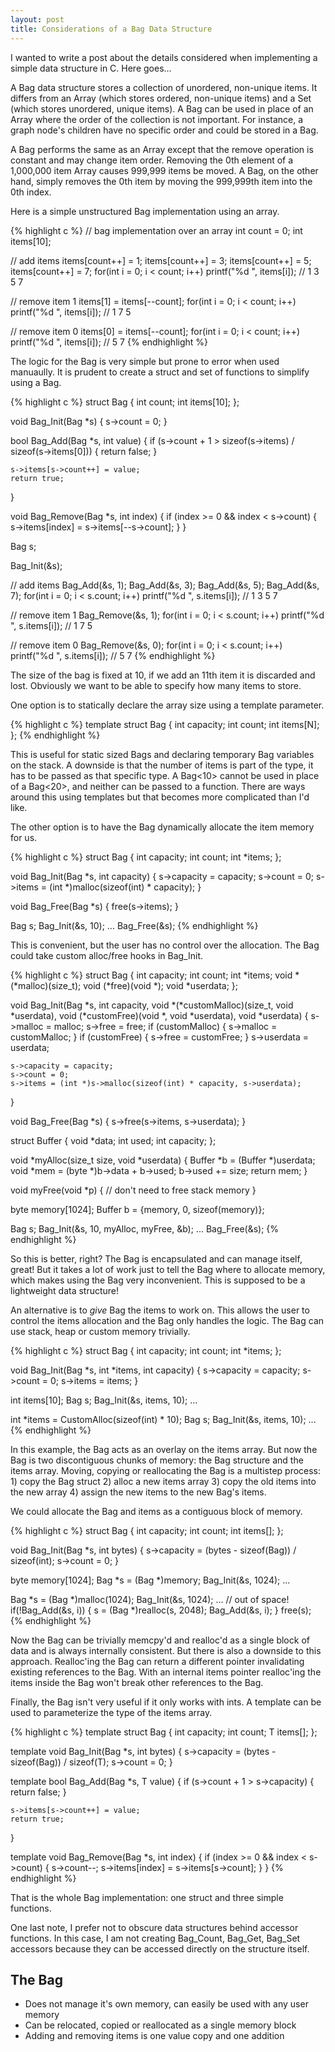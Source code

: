 ```yaml
---
layout: post
title: Considerations of a Bag Data Structure
---
```


I wanted to write a post about the details considered when implementing a simple data structure in C.  Here goes...

A Bag data structure stores a collection of unordered, non-unique items.  It differs from an Array (which stores ordered, non-unique items) and a Set (which stores unordered, unique items).  A Bag can be used in place of an Array where the order of the collection is not important.  For instance, a graph node's children have no specific order and could be stored in a Bag.

A Bag performs the same as an Array except that the remove operation is constant and may change item order.  Removing the 0th element of a 1,000,000 item Array causes 999,999 items be moved.  A Bag, on the other hand, simply removes the 0th item by moving the 999,999th item into the 0th index.

Here is a simple unstructured Bag implementation using an array.

{% highlight c %}
// bag implementation over an array
int count = 0;
int items[10];

// add items
items[count++] = 1;
items[count++] = 3;
items[count++] = 5;
items[count++] = 7;
for(int i = 0; i < count; i++)
    printf("%d ", items[i]);
// 1 3 5 7

// remove item 1
items[1] = items[--count];
for(int i = 0; i < count; i++)
    printf("%d ", items[i]);
// 1 7 5

// remove item 0
items[0] = items[--count];
for(int i = 0; i < count; i++)
    printf("%d ", items[i]);
// 5 7
{% endhighlight %}

The logic for the Bag is very simple but prone to error when used manuaully.  It is prudent to create a struct and set of functions to simplify using a Bag.

{% highlight c %}
struct Bag {
    int count;
    int items[10];
};

void Bag_Init(Bag *s)
{
    s->count = 0;
}

bool Bag_Add(Bag *s, int value)
{
    if (s->count + 1 > sizeof(s->items) / sizeof(s->items[0])) {
        return false;
    }

    s->items[s->count++] = value;
    return true;
}

void Bag_Remove(Bag *s, int index)
{
    if (index >= 0 && index < s->count) {
        s->items[index] = s->items[--s->count];
    }
}


Bag s;

Bag_Init(&s);

// add items
Bag_Add(&s, 1);
Bag_Add(&s, 3);
Bag_Add(&s, 5);
Bag_Add(&s, 7);
for(int i = 0; i < s.count; i++)
    printf("%d ", s.items[i]);
// 1 3 5 7

// remove item 1
Bag_Remove(&s, 1);
for(int i = 0; i < s.count; i++)
    printf("%d ", s.items[i]);
// 1 7 5

// remove item 0
Bag_Remove(&s, 0);
for(int i = 0; i < s.count; i++)
    printf("%d ", s.items[i]);
// 5 7
{% endhighlight %}

The size of the bag is fixed at 10, if we add an 11th item it is discarded and lost.  Obviously we want to be able to specify how many items to store.

One option is to statically declare the array size using a template parameter.

{% highlight c %}
template<int N>
struct Bag {
    int capacity;
    int count;
    int items[N];
};
{% endhighlight %}

This is useful for static sized Bags and declaring temporary Bag variables on the stack.  A downside is that the number of items is part of the type, it has to be passed as that specific type.  A Bag<10> cannot be used in place of a Bag<20>, and neither can be passed to a function.  There are ways around this using templates but that becomes more complicated than I'd like.

The other option is to have the Bag dynamically allocate the item memory for us.

{% highlight c %}
struct Bag {
    int capacity;
    int count;
    int *items;
};

void Bag_Init(Bag *s, int capacity)
{
    s->capacity = capacity;
    s->count = 0;
    s->items = (int *)malloc(sizeof(int) * capacity);
}

void Bag_Free(Bag *s)
{
    free(s->items);
}

Bag s;
Bag_Init(&s, 10);
...
Bag_Free(&s);
{% endhighlight %}

This is convenient, but the user has no control over the allocation.  The Bag could take custom alloc/free hooks in Bag_Init.

{% highlight c %}
struct Bag {
    int capacity;
    int count;
    int *items;
    void *(*malloc)(size_t);
    void (*free)(void *);
    void *userdata;
};


void Bag_Init(Bag *s, int capacity, void *(*customMalloc)(size_t, void *userdata), void (*customFree)(void *, void *userdata), void *userdata)
{
    s->malloc = malloc;
    s->free = free;
    if (customMalloc) {
        s->malloc = customMalloc;
    }
    if (customFree) {
        s->free = customFree;
    }
    s->userdata = userdata;

    s->capacity = capacity;
    s->count = 0;
    s->items = (int *)s->malloc(sizeof(int) * capacity, s->userdata);
}

void Bag_Free(Bag *s)
{
    s->free(s->items, s->userdata);
}


struct Buffer {
    void *data;
    int used;
    int capacity;
};

void *myAlloc(size_t size, void *userdata)
{
    Buffer *b = (Buffer *)userdata;
    void *mem = (byte *)b->data + b->used;
    b->used += size;
    return mem;
}

void myFree(void *p)
{
    // don't need to free stack memory
}

byte memory[1024];
Buffer b = {memory, 0, sizeof(memory)};

Bag s;
Bag_Init(&s, 10, myAlloc, myFree, &b);
...
Bag_Free(&s);
{% endhighlight %}

So this is better, right?  The Bag is encapsulated and can manage itself, great!  But it takes a lot of work just to tell the Bag where to allocate memory, which makes using the Bag very inconvenient.  This is supposed to be a lightweight data structure!

An alternative is to _give_ Bag the items to work on.  This allows the user to control the items allocation and the Bag only handles the logic.  The Bag can use stack, heap or custom memory trivially.

{% highlight c %}
struct Bag {
    int capacity;
    int count;
    int *items;
};

void Bag_Init(Bag *s, int *items, int capacity)
{
    s->capacity = capacity;
    s->count = 0;
    s->items = items;
}

int items[10];
Bag s;
Bag_Init(&s, items, 10);
...

int *items = CustomAlloc(sizeof(int) * 10);
Bag s;
Bag_Init(&s, items, 10);
...
{% endhighlight %}

In this example, the Bag acts as an overlay on the items array.  But now the Bag is two discontiguous chunks of memory: the Bag structure and the items array.  Moving, copying or reallocating the Bag is a multistep process: 1) copy the Bag struct  2) alloc a new items array  3) copy the old items into the new array  4) assign the new items to the new Bag's items.

We could allocate the Bag and items as a contiguous block of memory.

{% highlight c %}
struct Bag {
    int capacity;
    int count;
    int items[];
};

void Bag_Init(Bag *s, int bytes)
{
    s->capacity = (bytes - sizeof(Bag)) / sizeof(int);
    s->count = 0;
}

byte memory[1024];
Bag *s = (Bag *)memory;
Bag_Init(&s, 1024);
...

Bag *s = (Bag *)malloc(1024);
Bag_Init(&s, 1024);
...
// out of space!
if(!Bag_Add(&s, i)) {
    s = (Bag *)realloc(s, 2048);
    Bag_Add(&s, i);
}
free(s);
{% endhighlight %}

Now the Bag can be trivially memcpy'd and realloc'd as a single block of data and is always internally consistent.  But there is also a downside to this approach.  Realloc'ing the Bag can return a different pointer invalidating existing references to the Bag.  With an internal items pointer realloc'ing the items inside the Bag won't break other references to the Bag.

Finally, the Bag isn't very useful if it only works with ints.  A template can be used to parameterize the type of the items array.

{% highlight c %}
template<typename T>
struct Bag {
    int capacity;
    int count;
    T items[];
};

template<typename T>
void Bag_Init(Bag<T> *s, int bytes)
{
    s->capacity = (bytes - sizeof(Bag<T>)) / sizeof(T);
    s->count = 0;
}

template<typename T>
bool Bag_Add(Bag<T> *s, T value)
{
    if (s->count + 1 > s->capacity) {
        return false;
    }

    s->items[s->count++] = value;
    return true;
}

template<typename T>
void Bag_Remove(Bag<T> *s, int index)
{
    if (index >= 0 && index < s->count) {
        s->count--;
        s->items[index] = s->items[s->count];
    }
}
{% endhighlight %}

That is the whole Bag implementation: one struct and three simple functions.

One last note, I prefer not to obscure data structures behind accessor functions.  In this case, I am not creating Bag_Count, Bag_Get, Bag_Set accessors because they can be accessed directly on the structure itself.

The Bag 
-------
- Does not manage it's own memory, can easily be used with any user memory
- Can be relocated, copied or reallocated as a single memory block
- Adding and removing items is one value copy and one addition
